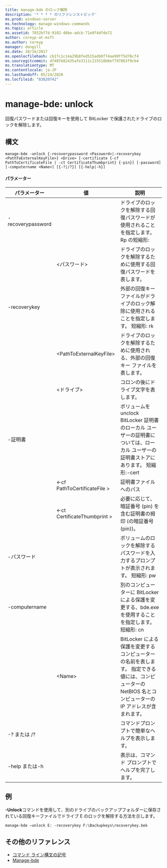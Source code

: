 ```yaml
---
title: manage-bde のロック解除
description: '* * * * のリファレンストピック'
ms.prod: windows-server
ms.technology: manage-windows-commands
ms.topic: article
ms.assetid: 7852bf7d-9102-40be-adcb-71e8f4dfde72
author: coreyp-at-msft
ms.author: coreyp
manager: dongill
ms.date: 10/16/2017
ms.openlocfilehash: cb1fc1c14a29b8fed515adb0f74ae99ff5d76cf4
ms.sourcegitcommit: 4f407b82435afe3111c215510b0ef797863f9cb4
ms.translationtype: MT
ms.contentlocale: ja-JP
ms.lasthandoff: 05/24/2020
ms.locfileid: "83820742"
---
```

# <a name="manage-bde-unlock"></a>manage-bde: unlock



回復パスワードまたは回復キーを使用して BitLocker で保護されたドライブのロックを解除します。

## <a name="syntax"></a>構文

```
manage-bde -unlock {-recoverypassword <Password>|-recoverykey <PathToExternalKeyFile>} <Drive> [-certificate {-cf PathToCertificateFile | -ct CertificateThumbprint} {-pin}] [-password] [-computername <Name>] [{-?|/?}] [{-help|-h}]
```

#### <a name="parameters"></a>パラメーター

|パラメーター|値|説明|
|---------|-----|-----------|
|-recoverypassword||ドライブのロックを解除する回復パスワードが使用されることを指定します。Rp の短縮形:|
||\<パスワード>|ドライブのロックを解除するために使用する回復パスワードを表します。|
|-recoverykey||外部の回復キー ファイルがドライブのロック解除に使用されることを指定します。 短縮形: rk|
||\<PathToExternalKeyFile>|ドライブのロックを解除するために使用される、外部の回復キー ファイルを表します。|
||\<ドライブ>|コロンの後にドライブ文字を表します。|
|-証明書||ボリュームを unclock BitLocker 証明書のローカル ユーザーの証明書については、ローカル ユーザーの証明書ストアにあります。 短縮形:-cert|
||<-cf PathToCertificateFile >|証明書ファイルへのパス|
||<-ct CertificateThumbprint >|必要に応じて、暗証番号 (pin) を含む証明書の拇印 (の暗証番号 (pin))。|
|-パスワード||ボリュームのロックを解除するパスワードを入力するプロンプトが表示されます。 短縮形: pw|
|-computername||別のコンピューターに BitLocker による保護を変更する、bde.exe を使用することを指定します。 短縮形: cn|
||\<Name>|BitLocker による保護を変更するコンピューターの名前を表します。 指定できる値には、コンピューターの NetBIOS 名とコンピューターの IP アドレスが含まれます。|
|-? または /?||コマンドプロンプトで簡単なヘルプを表示します。|
|-help または-h||表示は、コマンド プロンプトでヘルプを完了します。|

## <a name="examples"></a>例

**-Unlock**コマンドを使用して、別のドライブのバックアップフォルダーに保存されている回復キーファイルでドライブ E のロックを解除する方法を示します。
```
manage-bde –unlock E: -recoverykey F:\Backupkeys\recoverykey.bek
```

## <a name="additional-references"></a>その他のリファレンス

- [コマンド ライン構文の記号](command-line-syntax-key.md)
-   [Manage-bde](manage-bde.md)
